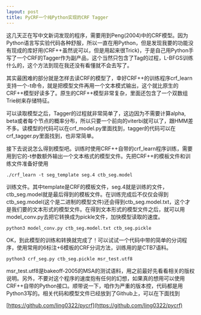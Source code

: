 ```yaml
--- 
layout: post
title: PyCRF一个纯Python实现的CRF Tagger
---
```


这几天正在写中文新词发现的程序，需要用到Peng(2004)中的CRF模型。因为Python语言写实验代码各种舒服，所以一直在用Python，但是发现我要的功能没有现成的库好用(CRF++虽然说可以，但是用起来很Trick)，于是自己用Python手写了一个CRF的Tagger作为副产品，这个当然只包含了Tag的过程，L-BFGS训练什么的，这个方法到现在我还没有看懂就不会去写了。

其实最困难的部分就是怎样去读CRF的模型了，幸好CRF++的训练程序crf_learn支持一个-t命令，就是把模型文件再用一个文本模式输出，这个就比原生的CRF++模型好读多了。原生的CRF++模型非常复杂，里面还包含了一个双数组Trie树来存储特征。

可以读取模型之后，Tagger的过程就非常简单了，这边因为不需要计算alpha, beta或者每个节点的概率分布，所以只要一个前向的viterbi就可以了，跟HMM差不多。读模型的代码可以在crf_model.py里面找到，tagger的代码可以在crf_tagger.py里面找到，也非常简单。

接下去说说怎么得到模型吧。训练时使用CRF++自带的crf_learn程序训练，需要用到它的-t参数额外输出一个文本格式的模型文件。先把CRF++的模板文件和训练文件准备好使用

    ./crf_learn -t seg_template seg.4 ctb_seg.model

训练文件。其中template是CRF的模板文件，seg.4就是训练的文件，ctb_seg.model就是最后得到的模板文件。在训练完成后不仅仅会得到ctb_seg.model(这个是二进制的模型文件)还会得到ctb_seg.model.txt，这个才是我们要的文本形式的模型文件。在得到文本形式的模型文件之后，就可以用model_conv.py去把它转换成为pickle文件，加快模型读取的速度。

    python3 model_conv.py ctb_seg.model.txt ctb_seg.pickle

OK，到此模型的训练和转换就完成了！可以试试一个代码中带的简单的分词程序，使用常用的6标注+6模板的CRF分词方法，训练用的是CTB7语料。

    python3 crf_seg.py ctb_seg.pickle msr_test.utf8

msr_test.utf8是bakeoff-2005的MSA的测试语料，用之前最好先看看相关的版权说明。另外，不要对这个程序的速度抱有任何的幻想，如果真的想用可以使用CRF++自带的Python接口。顺带说一下，咱作为严重的版本控，代码都是用Python3写的。相关代码和模型文件已经放到了Github上，可以在下面找到

[https://github.com/ling0322/pycrf](https://github.com/ling0322/pycrf)




